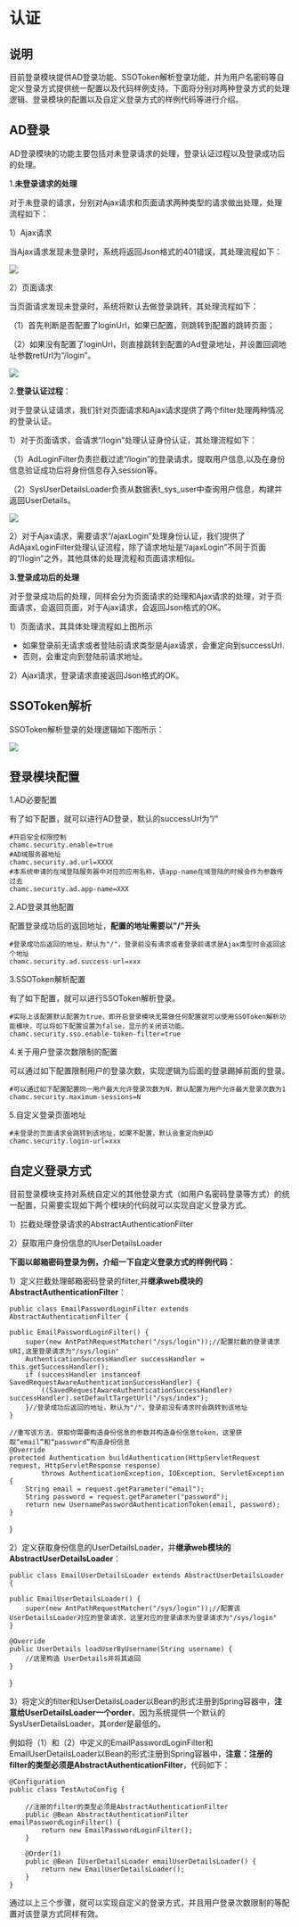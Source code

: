# 认证

## 说明

目前登录模块提供AD登录功能、SSOToken解析登录功能，并为用户名密码等自定义登录方式提供统一配置以及代码样例支持。下面将分别对两种登录方式的处理逻辑、登录模块的配置以及自定义登录方式的样例代码等进行介绍。

## AD登录

AD登录模块的功能主要包括对未登录请求的处理，登录认证过程以及登录成功后的处理。

1.**未登录请求的处理**

对于未登录的请求，分别对Ajax请求和页面请求两种类型的请求做出处理，处理流程如下：

1）Ajax请求

当Ajax请求发现未登录时，系统将返回Json格式的401错误，其处理流程如下：

![](https://i.imgur.com/IDM3m6m.jpg)

2）页面请求

当页面请求发现未登录时，系统将默认去做登录跳转，其处理流程如下：

（1）首先判断是否配置了loginUrl，如果已配置，则跳转到配置的跳转页面；

（2）如果没有配置了loginUrl，则直接跳转到配置的Ad登录地址，并设置回调地址参数retUrl为“/login”。

![](https://i.imgur.com/BKfJ4tB.jpg)

2.**登录认证过程**：

对于登录认证请求，我们针对页面请求和Ajax请求提供了两个filter处理两种情况的登录认证。

1）对于页面请求，会请求“/login”处理认证身份认证，其处理流程如下：

（1）AdLoginFilter负责拦截过滤“/login”的登录请求，提取用户信息,以及在身份信息验证成功后将身份信息存入session等。

（2）SysUserDetailsLoader负责从数据表t_sys_user中查询用户信息，构建并返回UserDetails。

![](https://i.imgur.com/zjnW4iu.jpg)

2）对于Ajax请求，需要请求“/ajaxLogin”处理身份认证，我们提供了AdAjaxLoginFilter处理认证流程，除了请求地址是“/ajaxLogin”不同于页面的“/login”之外，其他具体的处理流程和页面请求相似。

**3.登录成功后的处理**

对于登录成功后的处理，同样会分为页面请求的处理和Ajax请求的处理，对于页面请求，会返回页面，对于Ajax请求，会返回Json格式的OK。

1）页面请求，其具体处理流程如上图所示

- 如果登录前无请求或者登陆前请求类型是Ajax请求，会重定向到successUrl.
- 否则，会重定向到登陆前请求地址。

2）Ajax请求，登录请求直接返回Json格式的OK。

## SSOToken解析
SSOToken解析登录的处理逻辑如下图所示：

![](https://i.imgur.com/kJrtTny.jpg)

## 登录模块配置

1.AD必要配置

有了如下配置，就可以进行AD登录，默认的successUrl为“/”

	#开启安全权限控制
	chamc.security.enable=true
	#AD域服务器地址
	chamc.security.ad.url=XXXX
	#本系统申请的在域登陆服务器中对应的应用名称，该app-name在域登陆的时候会作为参数传过去
	chamc.security.ad.app-name=XXX

2.AD登录其他配置

配置登录成功后的返回地址，**配置的地址需要以"/"开头**

	#登录成功后返回的地址，默认为"/"，登录前没有请求或者登录前请求是Ajax类型时会返回这个地址
	chamc.security.ad.success-url=xxx

3.SSOToken解析配置

有了如下配置，就可以进行SSOToken解析登录。

	#实际上该配置默认配置为true，即开启登录模块无需做任何配置就可以使用SSOToken解析功能模块，可以将如下配置设置为false，显示的关闭该功能。
	chamc.security.sso.enable-token-filter=true

4.关于用户登录次数限制的配置

可以通过如下配置限制用户的登录次数，实现逻辑为后面的登录踢掉前面的登录。
	
	#可以通过如下配置配置同一用户最大允许登录次数为N，默认配置为用户允许最大登录次数为1
	chamc.security.maximum-sessions=N

5.自定义登录页面地址

	#未登录的页面请求会跳转到该地址，如果不配置，默认会重定向到AD
	chamc.security.login-url=xxx

## 自定义登录方式

目前登录模块支持对系统自定义的其他登录方式（如用户名密码登录等方式）的统一配置，只需要实现如下两个模块的代码就可以实现自定义登录方式。

1）拦截处理登录请求的AbstractAuthenticationFilter

2）获取用户身份信息的IUserDetailsLoader

**下面以邮箱密码登录为例，介绍一下自定义登录方式的样例代码：**

1）定义拦截处理邮箱密码登录的filter,并**继承web模块的AbstractAuthenticationFilter**：

	public class EmailPasswordLoginFilter extends AbstractAuthenticationFilter {

	public EmailPasswordLoginFilter() {
		super(new AntPathRequestMatcher("/sys/login"));//配置拦截的登录请求URI,这里登录请求为"/sys/login"
		AuthenticationSuccessHandler successHandler = this.getSuccessHandler();
		if (successHandler instanceof SavedRequestAwareAuthenticationSuccessHandler) {
			((SavedRequestAwareAuthenticationSuccessHandler) successHandler).setDefaultTargetUrl("/sys/index");
		}//登录成功后返回的地址，默认为"/"，登录前没有请求时会跳转到该地址
	}
	
	//重写该方法，获取你需要构造身份信息的参数并构造身份信息token，这里获取“email”和“password”构造身份信息
	@Override
	protected Authentication buildAuthentication(HttpServletRequest request, HttpServletResponse response)
			throws AuthenticationException, IOException, ServletException {
		String email = request.getParameter("email");
		String password = request.getParameter("password");
		return new UsernamePasswordAuthenticationToken(email, password);
	}
	
}

2）定义获取身份信息的UserDetailsLoader，并**继承web模块的AbstractUserDetailsLoader**：

	public class EmailUserDetailsLoader extends AbstractUserDetailsLoader {

	public EmailUserDetailsLoader() {
		super(new AntPathRequestMatcher("/sys/login"));//配置该UserDetailsLoader对应的登录请求，这里对应的登录请求为登录请求为"/sys/login"
	}

	@Override
	public UserDetails loadUserByUsername(String username) {
		//这里构造 UserDetails并将其返回
	}
	
}

3）将定义的filter和UserDetailsLoader以Bean的形式注册到Spring容器中，**注意给UserDetailsLoader一个order**，因为系统提供一个默认的SysUserDetailsLoader，其order是最低的。

例如将（1）和（2）中定义的EmailPasswordLoginFilter和EmailUserDetailsLoader以Bean的形式注册到Spring容器中，**注意：注册的filter的类型必须是AbstractAuthenticationFilter**，代码如下：

    @Configuration
    public class TestAutoConfig {
    	
		//注册的filter的类型必须是AbstractAuthenticationFilter
		public @Bean AbstractAuthenticationFilter emailPasswordLoginFilter() {
			return new EmailPasswordLoginFilter();
		}

		@Order(1)
		public @Bean IUserDetailsLoader emailUserDetailsLoader() {
			return new EmailUserDetailsLoader();
		}
    }

通过以上三个步骤，就可以实现自定义的登录方式，并且用户登录次数限制的等配置对该登录方式同样有效。
